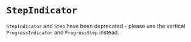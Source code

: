 # `StepIndicator`

`StepIndicator` and `Step` have been deprecated - please use the vertical `ProgressIndicator` and `ProgressStep` instead.
